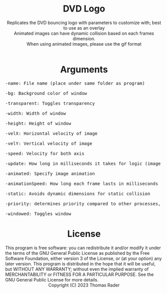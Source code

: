 <div align="center"><h1>DVD Logo</h1><div>
<div align="center">
Replicates the DVD bouncing logo with parameters to customize with;
best to use as an overlay <br>
Animated images can have dynamic collision based on each frames dimension. <br>
When using animated images, please use the gif format <br> <br>
</div>
<div align="center"><h1>Arguments </h1></div>
<div align="left">
<pre>
-name: File name (place under same folder as program) <br>
-bg: Background color of window <br>
-transparent: Toggles transparency <br>
-width: Width of window <br>
-height: Height of window <br>
-velX: Horizontal velocity of image <br>
-velY: Vertical velocity of image <br>
-speed: Velocity for both axis <br>
-update: How long in milliseconds it takes for logic (image moving) <br>
-animated: Specify image animation <br>
-animationSpeed: How long each frame lasts in milliseconds <br>
-static: Avoids dynamic dimensions for static collision <br>
-priority: determines priority compared to other processes, for Windows use win32process priority classes as their integer value; for Unix use corresponding Nice integers <br>
-windowed: Toggles window
</div>
</pre>
<div align="center"><h1>License </h1></div>
<div align="left">
This program is free software: you can redistribute it and/or modify
it under the terms of the GNU General Public License as published by
the Free Software Foundation, either version 3 of the License, or
(at your option) any later version.
This program is distributed in the hope that it will be useful,
but WITHOUT ANY WARRANTY; without even the implied warranty of
MERCHANTABILITY or FITNESS FOR A PARTICULAR PURPOSE.  See the
GNU General Public License for more details.
<div align="center">Copyright (C) 2023 Thomas Rader
</div>